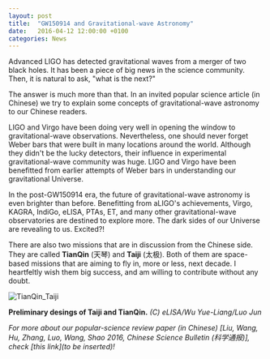 ```yaml
---
layout: post
title:  "GW150914 and Gravitational-wave Astronomy"
date:   2016-04-12 12:00:00 +0100
categories: News
---
```


Advanced LIGO has detected gravitational waves from a merger of two black holes. It has been a piece of big news in the science community. Then, it is natural to ask, "what is the next?"

The answer is much more than that. In an invited popular science article (in Chinese) we try to explain some concepts of gravitational-wave astronomy to our Chinese readers.

LIGO and Virgo have been doing very well in opening the window to gravitational-wave observations. Nevertheless, one should never forget Weber bars that were built in many locations around the world. Although they didn't be the lucky detectors, their influence in experimental gravitational-wave community was huge. LIGO and Virgo have been benefitted from earlier attempts of Weber bars in understanding our gravitational Universe.

In the post-GW150914 era, the future of gravitational-wave astronomy is even brighter than before. Benefitting from aLIGO's achievements, Virgo, KAGRA, IndiGo, eLISA, PTAs, ET, and many other gravitational-wave observatories are destined to explore more. The dark sides of our Universe are revealing to us. Excited?!

There are also two missions that are in discussion from the Chinese side. They are called **TianQin** (天琴) and **Taiji** (太极). Both of them are space-based missions that are aiming to fly in, more or less, next decade. I heartfeltly wish them big success, and am willing to contribute without any doubt.

![TianQin_Taiji](http://www.nature.com/polopoly_fs/7.34815.1457452433!/image/nature-china-g-waves-10-03-16-online.jpg_gen/derivatives/landscape_630/nature-china-g-waves-10-03-16-online.jpg "TianQin_Taiji")

**Preliminary desings of Taiji and TianQin.** *(C) eLISA/Wu Yue-Liang/Luo Jun*

*For more about our popular-science review paper (in Chinese) [Liu, Wang, Hu, Zhang, Luo, Wang, Shao 2016, Chinese Science Bulletin (科学通报)], check [this link](to be inserted)!*
